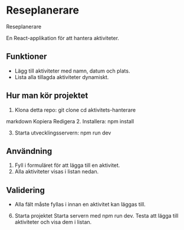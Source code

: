 # Reseplanerare
Reseplanerare

En React-applikation för att hantera aktiviteter.

## Funktioner
- Lägg till aktiviteter med namn, datum och plats.
- Lista alla tillagda aktiviteter dynamiskt.

## Hur man kör projektet
1. Klona detta repo:
git clone <repo-url> cd aktivitets-hanterare

markdown
Kopiera
Redigera
2. Installera:
npm install

3. Starta utvecklingsservern:
npm run dev

## Användning
1. Fyll i formuläret för att lägga till en aktivitet.
2. Alla aktiviteter visas i listan nedan.

## Validering
- Alla fält måste fyllas i innan en aktivitet kan läggas till.
6. Starta projektet
Starta servern med npm run dev.
Testa att lägga till aktiviteter och visa dem i listan.